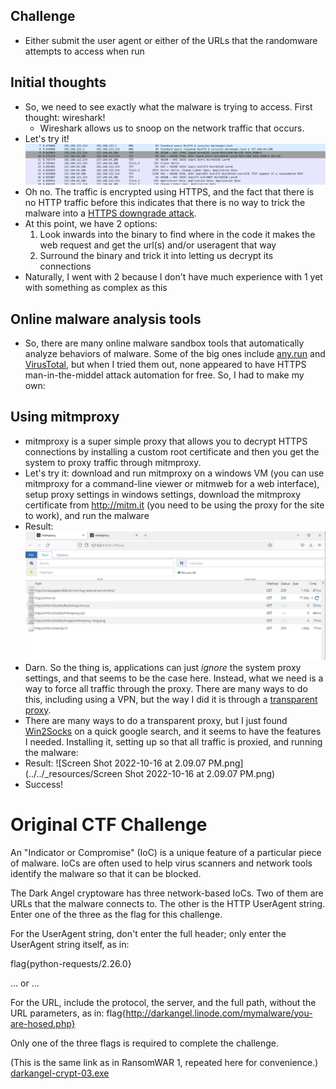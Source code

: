 ## Challenge
- Either submit the user agent or either of the URLs that the randomware attempts to access when run
## Initial thoughts
- So, we need to see exactly what the malware is trying to access. First thought: wireshark!
	- Wireshark allows us to snoop on the network traffic that occurs.
- Let's try it! ![wireshark-darkangel.png](../../_resources/wireshark-darkangel.png)
- Oh no. The traffic is encrypted using HTTPS, and the fact that there is no HTTP traffic before this indicates that there is no way to trick the malware into a [HTTPS downgrade attack](https://auth0.com/blog/preventing-https-downgrade-attacks/).
- At this point, we have 2 options:
	1) Look inwards into the binary to find where in the code it makes the web request and get the url(s) and/or useragent that way
	2) Surround the binary and trick it into letting us decrypt its connections
- Naturally, I went with 2 because I don't have much experience with 1 yet with something as complex as this
## Online malware analysis tools
- So, there are many online malware sandbox tools that automatically analyze behaviors of malware. Some of the big ones include [any.run](https://any.run/) and [VirusTotal](https://www.virustotal.com/), but when I tried them out, none appeared to have HTTPS man-in-the-middel attack automation for free. So, I had to make my own:
## Using mitmproxy
- mitmproxy is a super simple proxy that allows you to decrypt HTTPS connections by installing a custom root certificate and then you get the system to proxy traffic through mitmproxy.
- Let's try it: download and run mitmproxy on a windows VM (you can use mitmproxy for a command-line viewer or mitmweb for a web interface), setup proxy settings in windows settings, download the mitmproxy certificate from http://mitm.it (you need to be using the proxy for the site to work), and run the malware
- Result: ![nothing-darkangel.png](../../_resources/nothing-darkangel.png)
- Darn. So the thing is, applications can just *ignore* the system proxy settings, and that seems to be the case here. Instead, what we need is a way to force all traffic through the proxy. There are many ways to do this, including using a VPN, but the way I did it is through a [transparent proxy](https://en.wikipedia.org/wiki/Proxy_server#Transparent_proxy).
- There are many ways to do a transparent proxy, but I just found [Win2Socks](https://win2socks.com/) on a quick google search, and it seems to have the features I needed. Installing it, setting up so that all traffic is proxied, and running the malware:
- Result: ![Screen Shot 2022-10-16 at 2.09.07 PM.png](../../_resources/Screen Shot 2022-10-16 at 2.09.07 PM.png)
- Success!
# Original CTF Challenge
An "Indicator or Compromise" (IoC) is a unique feature of a particular piece of malware. IoCs are often used to help virus scanners and network tools identify the malware so that it can be blocked.

The Dark Angel cryptoware has three network-based IoCs. Two of them are URLs that the malware connects to. The other is the HTTP UserAgent string. Enter one of the three as the flag for this challenge.

For the UserAgent string, don't enter the full header; only enter the UserAgent string itself, as in:

flag{python-requests/2.26.0}

... or ...

For the URL, include the protocol, the server, and the full path, without the URL parameters, as in: flag{http://darkangel.linode.com/mymalware/you-are-hosed.php}

Only one of the three flags is required to complete the challenge.

(This is the same link as in RansomWAR 1, repeated here for convenience.)
[darkangel-crypt-03.exe](../../_resources/darkangel-crypt-03.exe)